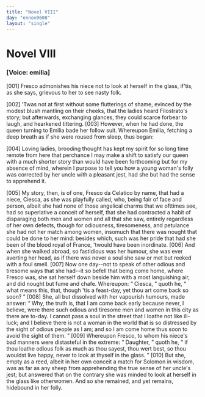 ```yaml
---
title: "Novel VIII"
day: "ennov0608"
layout: "single"
---
```

<div id="nov0608" type="novella" who="emilia">
 <h1>
  Novel VIII
 </h1>
 <argument>
  <p>
   <h3>
    [Voice: emilia]
   </h3>
  </p>
  <p>
   <a name="p06080001">
    [001]
   </a>
   Fresco admonishes his niece not to look at herself
	in the glass, if'tis, as she says, grievous to her to see nasty
	folk.
  </p>
 </argument>
 <div3 type="commentary" who="author">
  <p>
   <a name="p06080002">
    [002]
   </a>
   'Twas
   not
	at first without some flutterings of shame, evinced by
	the modest blush
	mantling on their cheeks, that the ladies heard
	Filostrato's story; but
	afterwards, exchanging glances, they could
	scarce forbear to laugh, and
	hearkened tittering.
   <a name="p06080003">
    [003]
   </a>
   However, when
	he had done, the queen turning to
	Emilia bade her follow suit.
	Whereupon Emilia, fetching a deep breath as
	if she were roused
	from sleep, thus began:
  </p>
 </div3>
 <div3 type="commentary" who="emilia">
  <p>
   <a name="p06080004">
    [004]
   </a>
   Loving ladies, brooding thought has kept my spirit for so long time
	remote from here that perchance I may make a shift to satisfy our queen with a much
	shorter story than would
	have been forthcoming but for my absence of mind, wherein I purpose to tell you how a
	young woman's folly was corrected by her uncle with a pleasant jest, had she but had the
	sense to apprehend it.
  </p>
 </div3>
 <p>
  <a name="p06080005">
   [005]
  </a>
  My story, then,
is of one, Fresco da Celatico by name, that had a
 niece, Ciesca, as she
was playfully called, who, being fair of face and
 person, albeit she had
none of those angelical charms that we ofttimes
 see, had so superlative a
conceit of herself, that she had contracted
 a habit of disparaging both
men and women and all that she
 saw, entirely regardless of her own
defects, though for odiousness,
 tiresomeness,
 and petulance she had not
her match among women,
 insomuch that there was nought that could be done
to her mind:
 besides which, such was her pride that had she been of the
blood royal
 of France, 'twould have been inordinate.
  <a name="p06080006">
   [006]
  </a>
  And when she walked
abroad, so fastidious was her humour, she was ever averting her
 head, as
if there was never a soul she saw or met but reeked with a
  foul
smell.
  <a name="p06080007">
   [007]
  </a>
  Now one day--not to speak of other odious and tiresome
 ways that
she had--it so befell that being come home, where
 Fresco was, she sat
herself down beside him with a most languishing
 air, and did nought but
fume and chafe. Whereupon:
  <q direct="unspecified">
   Ciesca,
  </q>
  quoth he,
  <q direct="unspecified">
   what means this,
that, though 'tis a feast-day, yet thou
 art come back so soon?
  </q>
  <a name="p06080008">
   [008]
  </a>
  She,
all but dissolved with her vapourish
 humours, made answer:
  <q direct="unspecified">
   Why, the
truth is, that I am come back
 early because never, I believe, were there
such odious and tiresome
 men and women in this city as there are to-day. I
cannot pass a
 soul in the street that I loathe not like ill-luck; and I
believe there is
 not a woman in the world that is so distressed by the
sight of odious
 people as I am; and so I am come home thus soon to avoid
the sight
 of them.
  </q>
  <a name="p06080009">
   [009]
  </a>
  Whereupon Fresco, to whom his niece's bad manners
were distasteful in the extreme:
  <q direct="unspecified">
   Daughter,
  </q>
  quoth he,
  <q direct="unspecified">
   if thou
loathe odious folk as much as thou sayest, thou wert best, so thou
 wouldst
live happy, never to look at thyself in the glass.
  </q>
  <a name="p06080010">
   [010]
  </a>
  But she,
 empty as a
reed, albeit in her own conceit a match for Solomon in
 wisdom, was as far
as any sheep from apprehending the true sense of
 her uncle's jest; but
answered that on the contrary she was minded
 to look at herself in the
glass like otherwomen. And so she
 remained, and yet remains, hidebound in
her folly.
 </p>
</div>